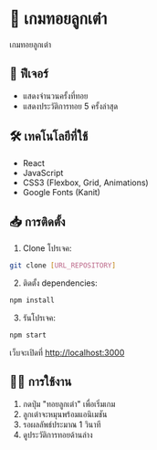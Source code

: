 # 🎲 เกมทอยลูกเต๋า

เกมทอยลูกเต๋า

## 🚀 ฟีเจอร์
- แสดงจำนวนครั้งที่ทอย
- แสดงประวัติการทอย 5 ครั้งล่าสุด

## 🛠 เทคโนโลยีที่ใช้
- React
- JavaScript
- CSS3 (Flexbox, Grid, Animations)
- Google Fonts (Kanit)

## 📥 การติดตั้ง

1. Clone โปรเจค:
```bash
git clone [URL_REPOSITORY]
```

2. ติดตั้ง dependencies:
```bash
npm install
```

3. รันโปรเจค:
```bash
npm start
```

เว็บจะเปิดที่ [http://localhost:3000](http://localhost:3000)

## 👨‍💻 การใช้งาน
1. กดปุ่ม "ทอยลูกเต๋า" เพื่อเริ่มเกม
2. ลูกเต๋าจะหมุนพร้อมแอนิเมชัน
3. รอผลลัพธ์ประมาณ 1 วินาที
4. ดูประวัติการทอยด้านล่าง
